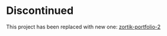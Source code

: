 # Discontinued
This project has been replaced with new one: [zortik-portfolio-2](https://github.com/ZorTik/zortik-portfolio-2)
